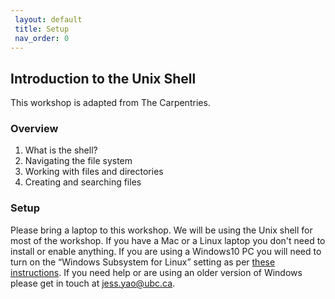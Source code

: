 ```yaml
---
 layout: default
 title: Setup
 nav_order: 0
---
```

## Introduction to the Unix Shell

This workshop is adapted from The Carpentries.

### Overview

1. What is the shell?
2. Navigating the file system
3. Working with files and directories
4. Creating and searching files

### Setup

Please bring a laptop to this workshop. We will be using the Unix shell for most of the workshop. If you have a Mac or a Linux laptop you don't need to install or enable anything. If you are using a Windows10 PC you will need to turn on the “Windows Subsystem for Linux” setting as per [these instructions](https://stackoverflow.com/questions/36352627/how-to-enable-bash-in-windows-10-developer-preview/36465000#36465000). If you need help or are using an older version of Windows please get in touch at [jess.yao@ubc.ca](mailto:jess.yao@ubc.ca).
